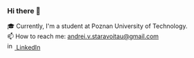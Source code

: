 ### Hi there 👋

<!--
**andreistaravoitau/andreistaravoitau** is a ✨ _special_ ✨ repository because its `README.md` (this file) appears on your GitHub profile.

Here are some ideas to get you started:

- 🔭 I’m currently working on ...
- 🌱 I’m currently learning ...
- 👯 I’m looking to collaborate on ...
- 🤔 I’m looking for help with ...
- 💬 Ask me about ...
- 📫 How to reach me: ...
- 😄 Pronouns: ...
- ⚡ Fun fact: ...
-->

🎓 Currently, I'm a student at Poznan University of Technology.
<br>
📫 How to reach me: andrei.v.staravoitau@gmail.com
<br>
<a href="https://www.linkedin.com/in/andrei-v-staravoitau/">
<img src ="https://user-images.githubusercontent.com/115485108/229748892-a5f504fc-cd46-4eca-aa4d-dd633536451d.svg" alt = "in" width=17px padding=30px> LinkedIn</a>

